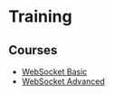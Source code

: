 # Training

## Courses
* [WebSocket Basic](courses/websocket-basic.md)
* [WebSocket Advanced](courses/websocket-advanced.md)